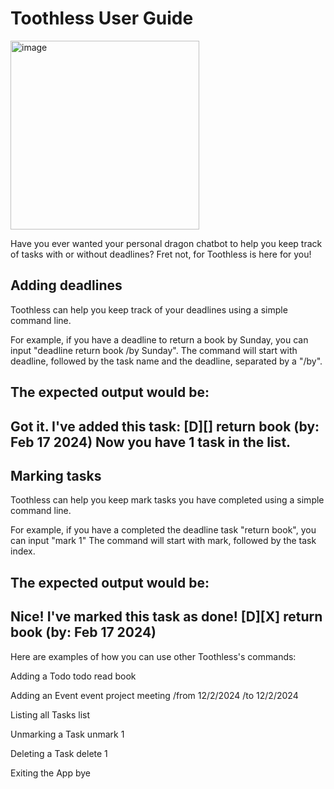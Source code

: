 # Toothless User Guide


<img width="302" alt="image" src="https://github.com/timothysashimi/ip/assets/120008429/389cdb3d-d51f-4426-9a5c-3e4261203eba">


Have you ever wanted your personal dragon chatbot to help you keep track of tasks with or without deadlines? Fret not, for Toothless is here for you!

## Adding deadlines

Toothless can help you keep track of your deadlines using a simple command line.

For example, if you have a deadline to return a book by Sunday, you can input "deadline return book /by Sunday".
The command will start with deadline, followed by the task name and the deadline, separated by a "/by".

The expected output would be:
------------------------------------------
Got it. I've added this task:
[D][] return book (by: Feb 17 2024)
Now you have 1 task in the list.
------------------------------------------

## Marking tasks

Toothless can help you keep mark tasks you have completed using a simple command line.

For example, if you have a completed the deadline task "return book", you can input "mark 1"
The command will start with mark, followed by the task index.

The expected output would be:
------------------------------------------
Nice! I've marked this task as done!
[D][X] return book (by: Feb 17 2024)
------------------------------------------ 

Here are examples of how you can use other Toothless's commands:

Adding a Todo
todo read book

Adding an Event
event project meeting /from 12/2/2024 /to 12/2/2024

Listing all Tasks
list

Unmarking a Task
unmark 1

Deleting a Task
delete 1


Exiting the App
bye
